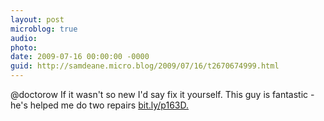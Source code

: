 ```yaml
---
layout: post
microblog: true
audio: 
photo: 
date: 2009-07-16 00:00:00 -0000
guid: http://samdeane.micro.blog/2009/07/16/t2670674999.html
---
```

@doctorow If it wasn't so new I'd say fix it yourself. This guy is fantastic - he's helped me do two repairs [bit.ly/p163D.](http://bit.ly/p163D.)
